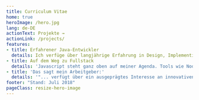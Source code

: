 ```yaml
---
title: Curriculum Vitae
home: true
heroImage: /hero.jpg
lang: de-DE
actionText: Projekte →
actionLink: /projects/
features:
- title: Erfahrener Java-Entwickler
  details: Ich verfüge über langjährige Erfahrung in Design, Implementierung und Test von Softwaresystemen, insbesondere von Backend-Applikationen in Web-Portalen. Der sichere Umgang mit der Sprache Java und deren API's ist für mich selbstverständlich. Die Arbeit mit IDE's wie Eclipse, Build-Tools wie Gradle und Test-Frameworks wie Junit gehören für mich zum täglichen Handwerkszeug.
- title: Auf dem Weg zu Fullstack
  details: 'Javascript steht ganz oben auf meiner Agenda. Tools wie Node, Npm, Yarn oder Webpack sind für mich keine Fremdwörter und VS Code ist die fast perfekte IDE. Von den drei großen, reaktiven Frameworks fokussiere ich mich auf Vue. Für mich hätte deshalb die "ideale" Anwendung ein Backend mit Java und Spring Boot, ein Frontend mit Vue und dazwischen ein REST- oder GraphQL-Interface.'
- title: 'Das sagt mein Arbeitgeber:'
  details: '"... verfügt über ein ausgeprägtes Interesse an innovativen Technologien, was ein effektives Wirken im Projektteam ermöglicht, sowohl klassisch als auch agil. Er ist in der Lage, neue und schwierige Aufgaben zu lösen und kann auch komplexe Zusammenhänge rasch erfassen."'
footer: "Stand: Juli 2018"
pageClass: resize-hero-image
---
```

